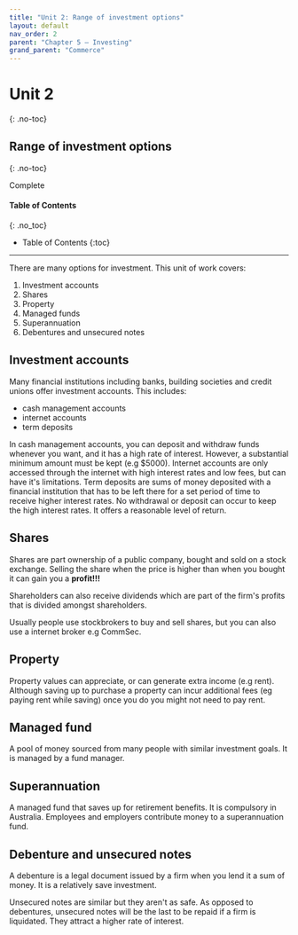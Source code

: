 ```yaml
---
title: "Unit 2: Range of investment options"
layout: default
nav_order: 2
parent: "Chapter 5 – Investing"
grand_parent: "Commerce"
---
```

# Unit 2
{: .no-toc}

## Range of investment options
{: .no-toc}

<label class="label label-green">Complete</label>

#### Table of Contents
{: .no_toc}

* Table of Contents
{:toc}

***

There are many options for investment. This unit of work covers:

1. Investment accounts
2. Shares
3. Property
4. Managed funds
5. Superannuation
6. Debentures and unsecured notes

## Investment accounts

Many financial institutions including banks, building societies and credit unions offer investment accounts. This includes:

- cash management accounts
- internet accounts
- term deposits

In cash management accounts, you can deposit and withdraw funds whenever you want, and it has a high rate of interest. However, a substantial minimum amount must be kept (e.g $5000). Internet accounts are only accessed through the internet with high interest rates and low fees, but can have it's limitations. Term deposits are sums of money deposited with a financial institution that has to be left there for a set period of time to receive higher interest rates. No withdrawal or deposit can occur to keep the high interest rates. It offers a reasonable level of return.

## Shares

Shares are part ownership of a public company, bought and sold on a stock exchange. Selling the share when the price is higher than when you bought it can gain you a **profit!!!**

Shareholders can also receive dividends which are part of the firm's profits that is divided amongst shareholders.

Usually people use stockbrokers to buy and sell shares, but you can also use a internet broker e.g CommSec.

## Property

Property values can appreciate, or can generate extra income (e.g rent). Although saving up to purchase a property can incur additional fees (eg paying rent while saving) once you do you might not need to pay rent.

## Managed fund

A pool of money sourced from many people with similar investment goals. It is managed by a fund manager.

## Superannuation

A managed fund that saves up for retirement benefits. It is compulsory in Australia. Employees and employers contribute money to a superannuation fund.

## Debenture and unsecured notes

A debenture is a legal document issued by a firm when you lend it a sum of money. It is a relatively save investment.

Unsecured notes are similar but they aren't as safe. As opposed to debentures, unsecured notes will be the last to be repaid if a firm is liquidated. They attract a higher rate of interest. 


